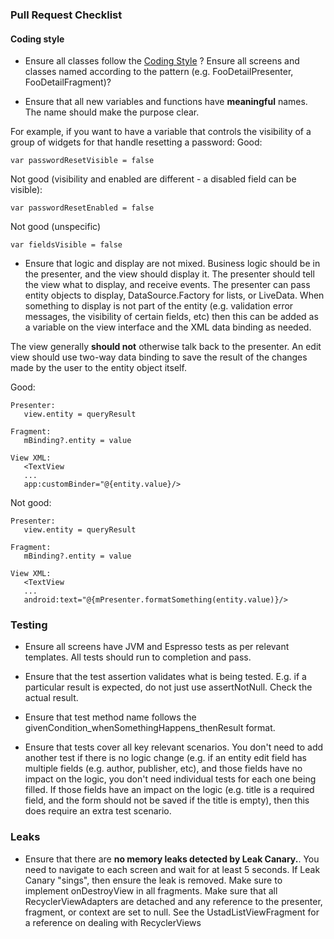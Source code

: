 ### Pull Request Checklist

#### Coding style

* Ensure all classes follow the [Coding Style](CODING-STYLE.md) ? Ensure all screens and classes named
according to the pattern (e.g. FooDetailPresenter, FooDetailFragment)?

* Ensure that all new variables and functions have **meaningful** names. The name should make the purpose clear.

For example, if you want to have a variable that controls the visibility of a group of widgets for
that handle resetting a password:
Good:
```
var passwordResetVisible = false
```

Not good (visibility and enabled are different - a disabled field can be visible):
```
var passwordResetEnabled = false
```

Not good (unspecific)
```
var fieldsVisible = false
```

* Ensure that logic and display are not mixed. Business logic should be in the presenter, and the view
should display it. The presenter should tell the view what to display, and receive events. The
presenter can pass entity objects to display, DataSource.Factory for lists, or LiveData. When something
to display is not part of the entity (e.g. validation error messages, the visibility of certain fields,
etc) then this can be added as a variable on the view interface and the XML data binding as needed.

The view generally **should not** otherwise talk back to the presenter. An edit view should use
two-way data binding to save the result of the changes made by the user to the entity object itself.

Good:
```
Presenter:
   view.entity = queryResult

Fragment:
   mBinding?.entity = value

View XML:
   <TextView
   ...
   app:customBinder="@{entity.value}/>
```

Not good:
```
Presenter:
   view.entity = queryResult

Fragment:
   mBinding?.entity = value

View XML:
   <TextView
   ...
   android:text="@{mPresenter.formatSomething(entity.value)}/>
```


### Testing

* Ensure all screens have JVM and Espresso tests as per relevant templates. All tests should run to
completion and pass.

* Ensure that the test assertion validates what is being tested. E.g. if a particular result is
expected, do not just use assertNotNull. Check the actual result.

* Ensure that test method name follows the givenCondition_whenSomethingHappens_thenResult format.

* Ensure that tests cover all key relevant scenarios. You don't need to add another test if there is
no logic change (e.g. if an entity edit field has multiple fields (e.g. author, publisher, etc), and
those fields have no impact on the logic, you don't need individual tests for each one being filled.
If those fields have an impact on the logic (e.g. title is a required field, and the form should not
be saved if the title is empty), then this does require an extra test scenario.

### Leaks

* Ensure that there are **no memory leaks detected by Leak Canary.**. You need to navigate to each
screen and wait for at least 5 seconds. If Leak Canary "sings", then ensure the leak is removed. Make
sure to implement onDestroyView in all fragments. Make sure that all RecyclerViewAdapters are detached
and any reference to the presenter, fragment, or context are set to null. See the UstadListViewFragment
for a reference on dealing with RecyclerViews


